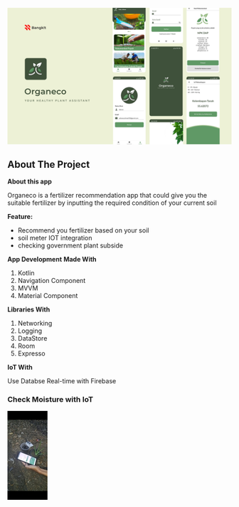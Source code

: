 ![image](https://github.com/amarsh30/Organeco/blob/FragmentUI/Assets/Mockup.png?raw=true)
## About The Project
<b>About this app</b>
<p>Organeco is a fertilizer recommendation app that could give you the suitable fertilizer by inputting the required condition of your current soil</p>

<b>Feature:</b>
- Recommend you fertilizer based on your soil
- soil meter IOT integration
- checking government plant subside 

<b>App Development</b>
<b>Made With</b>
1. Kotlin
2. Navigation Component
3. MVVM
4. Material Component

<b>Libraries With</b>
1. Networking
2. Logging
3. DataStore
4. Room
5. Expresso

<b>IoT With</b>
<p> Use Databse Real-time with Firebase</p>

### Check Moisture with IoT
![image](https://github.com/amarsh30/Organeco/blob/FragmentUI/Assets/iot2.jpg?raw=true)

